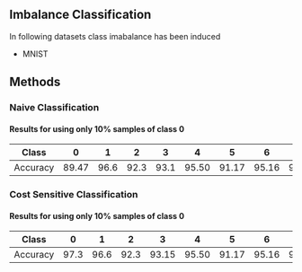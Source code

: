 ## Imbalance Classification 
In following datasets class imabalance has been induced
- MNIST

## Methods
### Naive Classification

#### Results for using only 10% samples of class 0
| Class| 0| 1| 2| 3| 4| 5| 6| 7| 8| 9|
| --- | --- | --- | --- | --- | --- | --- | --- | --- | --- | --- |
| Accuracy | 89.47|96.6|92.3|93.1|95.50|91.17|95.16|91.35|97.40|95.18|

### Cost Sensitive Classification

#### Results for using only 10% samples of class 0
| Class| 0| 1| 2| 3| 4| 5| 6| 7| 8| 9|
| --- | --- | --- | --- | --- | --- | --- | --- | --- | --- | --- |
| Accuracy | 97.3|96.6|92.3|93.15|95.50|91.17|95.16|90.12|97.40|95.18|
